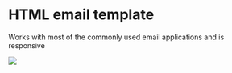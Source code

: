 HTML email template
==========

Works with most of the commonly used email applications and is responsive

![](https://raw.github.com/kqlambert/HTML_email/professortocat.png)
